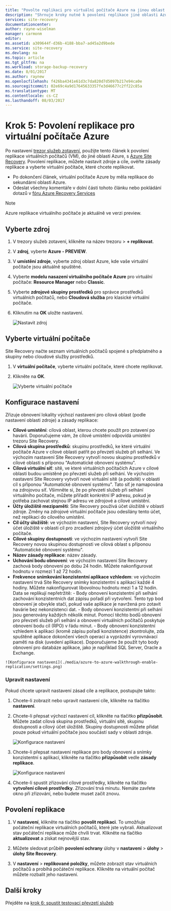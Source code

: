 ```yaml
---
title: "Povolte replikaci pro virtuální počítače Azure na jinou oblast Azure s Azure Site Recovery | Microsoft Docs"
description: "Shrnuje kroky nutné k povolení replikace jiné oblasti Azure pro virtuální počítače Azure pomocí služby Azure Site Recovery"
services: site-recovery
documentationcenter: 
author: rayne-wiselman
manager: carmonm
editor: 
ms.assetid: a309644f-d36b-4188-bba7-ad45a2d9bede
ms.service: site-recovery
ms.devlang: na
ms.topic: article
ms.tgt_pltfrm: na
ms.workload: storage-backup-recovery
ms.date: 8/01/2017
ms.author: raynew
ms.openlocfilehash: f426ba4341e61d3c7da820d7d5097b217e94ca0e
ms.sourcegitcommit: 02e69c4a9d17645633357fe3d46677c2ff22c85a
ms.translationtype: MT
ms.contentlocale: cs-CZ
ms.lasthandoff: 08/03/2017
---
```

# <a name="step-5-enable-replication-for-azure-vms"></a>Krok 5: Povolení replikace pro virtuální počítače Azure


Po nastavení [trezor služeb zotavení](azure-to-azure-walkthrough-vault.md), použijte tento článek k povolení replikace virtuálních počítačů (VM), do jiné oblasti Azure, s [Azure Site Recovery](site-recovery-overview.md). Povolení replikace, můžete nastavit zdroje a cíle, ověřte zásady replikace a vyberte virtuální počítače, které chcete replikovat.

- Po dokončení článek, virtuální počítače Azure by měla replikace do sekundární oblasti Azure.
- Odeslat všechny komentáře v dolní části tohoto článku nebo pokládání dotazů v [fóru Azure Recovery Services](https://social.msdn.microsoft.com/forums/azure/home?forum=hypervrecovmgr)

>[!NOTE]
>
> Azure replikace virtuálního počítače je aktuálně ve verzi preview.


## <a name="select-the-source"></a>Vyberte zdroj 

1. V trezory služeb zotavení, klikněte na název trezoru > **+ replikovat**.
2. V **zdroj**, vyberte **Azure - PREVIEW**.
2. V **umístění zdroje**, vyberte zdroj oblast Azure, kde vaše virtuální počítače jsou aktuálně spuštěné.
3. Vyberte **modelu nasazení virtuálního počítače Azure** pro virtuální počítače: **Resource Manager** nebo **Classic**.
4. Vyberte **zdrojové skupiny prostředků** pro správce prostředků virtuálních počítačů, nebo **Cloudová služba** pro klasické virtuální počítače.
5. Kliknutím na **OK** uložte nastavení.

    ![Nastavit zdroj](./media/azure-to-azure-walkthrough-enable-replication/source.png)

## <a name="select-the-vms"></a>Vyberte virtuální počítače

Site Recovery načte seznam virtuálních počítačů spojené s předplatného a skupiny nebo cloudové služby prostředků.

1. V **virtuální počítače**, vyberte virtuální počítače, které chcete replikovat.
2. Klikněte na **OK**.

    ![Vyberte virtuální počítače](./media/azure-to-azure-walkthrough-enable-replication/vms.png)


## <a name="configure-settings"></a>Konfigurace nastavení

Zřizuje obnovení lokality výchozí nastavení pro cílová oblast (podle nastavení oblasti zdroje) a zásady replikace:

   - **Cílové umístění**: cílová oblast, kterou chcete použít pro zotavení po havárii. Doporučujeme vám, že cílové umístění odpovídá umístění trezoru Site Recovery.
   - **Cílová skupina prostředků**: skupinu prostředků, ke které virtuální počítače Azure v cílové oblasti patřit po převzetí služeb při selhání. Ve výchozím nastavení Site Recovery vytvoří novou skupinu prostředků v cílové oblasti s příponou "Automatické obnovení systému". 
   - **Cílová virtuální síť**: sítě, ve které virtuálních počítačích Azure v cílové oblasti budou umístěné po převzetí služeb při selhání. Ve výchozím nastavení Site Recovery vytvoří nové virtuální sítě (a podsítě) v oblasti cíl s příponou "Automatické obnovení systému". Tato síť je namapována na zdrojovou síť. Všimněte si, že po převzetí služeb při selhání virtuálního počítače, můžete přiřadit konkrétní IP adresu, pokud je potřeba zachovat stejnou IP adresu ve zdrojové a cílové umístění. 
   - **Účty úložiště mezipaměti**: Site Recovery používá účet úložiště v oblasti zdroje. Změny na zdrojové virtuální počítače jsou odesílány tento účet, než replikaci do cílového umístění. 
   - **Cíl účty úložiště**: ve výchozím nastavení, Site Recovery vytvoří nový účet úložiště v oblasti cíl pro zrcadlení zdrojový účet úložiště virtuálního počítače.
   -  **Cílové skupiny dostupnosti**: ve výchozím nastavení vytvoří Site Recovery novou skupinou dostupnosti ve cílová oblast s příponou "Automatické obnovení systému". 
   - **Název zásady replikace**: název zásady.
   - **Uchování bodu obnovení**: ve výchozím nastavení Site Recovery zachová body obnovení po dobu 24 hodin. Můžete nakonfigurovat hodnotu v rozmezí 1 až 72 hodin.
   - **Frekvence snímkování konzistentní aplikace vzhledem**: ve výchozím nastavení trvá Site Recovery snímky konzistentní s aplikací každé 4 hodiny. Můžete nakonfigurovat libovolnou hodnotu mezi 1 a 12 hodin. Data se replikují nepřetržitě:
    - Body obnovení konzistentní při selhání zachování konzistentních dat zápisu pořadí při vytvoření. Tento typ bod obnovení je obvykle stačí, pokud vaše aplikace je navržená pro zotavit havárie bez nekonzistenci dat.
    - Body obnovení konzistentní při selhání jsou generovány každých několik minut. Pomocí těchto bodů obnovení pro převzetí služeb při selhání a obnovení virtuálních počítačů poskytuje obnovení bodu cíl (RPO) v řádu minut.
    - Body obnovení konzistentní vzhledem k aplikaci (kromě zápisu pořadí konzistence) zkontrolujte, zda spuštěné aplikace dokončení všech operací a vyprázdní vyrovnávací paměti na disk (uvedení aplikace). Doporučujeme že použít tyto body obnovení pro databáze aplikace, jako je například SQL Server, Oracle a Exchange.
        
    ![Konfigurace nastavení](./media/azure-to-azure-walkthrough-enable-replication/settings.png)


### <a name="modify-settings"></a>Upravit nastavení

Pokud chcete upravit nastavení zásad cíle a replikace, postupujte takto:

1. Chcete-li zobrazit nebo upravit nastavení cíle, klikněte na tlačítko **nastavení**.
2. Chcete-li přepsat výchozí nastavení cíl, klikněte na tlačítko **přizpůsobit**. Můžete zadat cílová skupina prostředků, virtuální sítě, skupinu dostupnosti a cílový účet úložiště. Skupiny dostupnosti můžete přidat pouze pokud virtuální počítače jsou součástí sady v oblasti zdroje.

    ![Konfigurace nastavení](./media/azure-to-azure-walkthrough-enable-replication/customize-target.png)

3. Chcete-li přepsat nastavení replikace pro body obnovení a snímky konzistentní s aplikací, klikněte na tlačítko **přizpůsobit** vedle **zásady replikace**.
 
    ![Konfigurace nastavení](./media/azure-to-azure-walkthrough-enable-replication/customize-policy.png)

4. Chcete-li spustit zřizování cílové prostředky, klikněte na tlačítko **vytvoření cílové prostředky**. Zřizování trvá minutu. Nemáte zavřete okno při zřizování, nebo budete muset začít znovu.




## <a name="enable-replication"></a>Povolení replikace

1. V **nastavení**, klikněte na tlačítko **povolit replikaci**. To umožňuje počáteční replikace virtuálních počítačů, které jste vybrali. Aktualizovat stav počáteční replikace může chvíli trvat. Klikněte na tlačítko **aktualizovat** a získat nejnovější stav.

2. Můžete sledovat průběh **povolení ochrany** úlohy v **nastavení** > **úlohy** > **úlohy Site Recovery**.

3. V **nastavení** > **replikované položky**, můžete zobrazit stav virtuálních počítačů a probíhá počáteční replikace. Klikněte na virtuální počítač můžete rozbalit jeho nastavení.



## <a name="next-steps"></a>Další kroky

Přejděte na [krok 6: spustit testovací převzetí služeb](azure-to-azure-walkthrough-test-failover.md)
